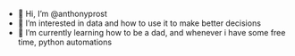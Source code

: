 - 👋 Hi, I’m @anthonyprost
- 👀 I’m interested in data and how to use it to make better decisions
- 🌱 I’m currently learning how to be a dad, and whenever i have some free time, python automations

<!---
anthonyprost/anthonyprost is a ✨ special ✨ repository because its `README.md` (this file) appears on your GitHub profile.
You can click the Preview link to take a look at your changes.
--->
